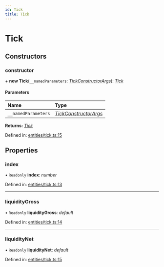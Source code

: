 ```yaml
---
id: Tick
title: Tick
---
```


# Tick

## Constructors

### constructor

\+ **new Tick**(`__namedParameters`: [*TickConstructorArgs*](../interfaces/entities_tick.tickconstructorargs.md)): [*Tick*](entities_tick.tick.md)

#### Parameters

| Name | Type |
| :------ | :------ |
| `__namedParameters` | [*TickConstructorArgs*](../interfaces/entities_tick.tickconstructorargs.md) |

**Returns:** [*Tick*](entities_tick.tick.md)

Defined in: [entities/tick.ts:15](https://github.com/Uniswap/uniswap-v3-sdk/blob/aeb1b09/src/entities/tick.ts#L15)

## Properties

### index

• `Readonly` **index**: *number*

Defined in: [entities/tick.ts:13](https://github.com/Uniswap/uniswap-v3-sdk/blob/aeb1b09/src/entities/tick.ts#L13)

___

### liquidityGross

• `Readonly` **liquidityGross**: *default*

Defined in: [entities/tick.ts:14](https://github.com/Uniswap/uniswap-v3-sdk/blob/aeb1b09/src/entities/tick.ts#L14)

___

### liquidityNet

• `Readonly` **liquidityNet**: *default*

Defined in: [entities/tick.ts:15](https://github.com/Uniswap/uniswap-v3-sdk/blob/aeb1b09/src/entities/tick.ts#L15)
